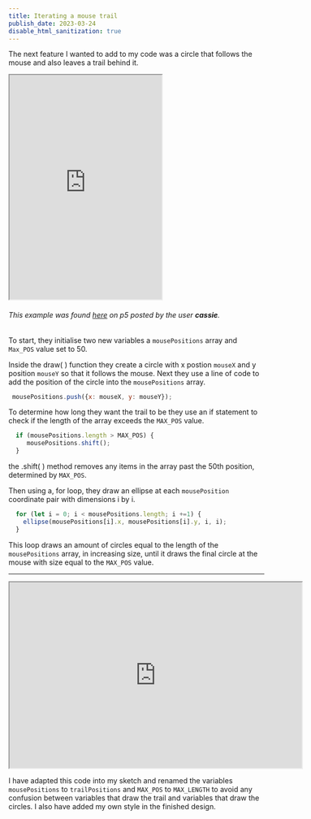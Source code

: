 ```yaml
---
title: Iterating a mouse trail
publish_date: 2023-03-24
disable_html_sanitization: true
---
```


The next feature I wanted to add to my code was a circle that follows the mouse and also leaves a trail behind it. 

<iframe width = 300 height = 442 src="https://editor.p5js.org/cassie/full/HJC08Is67"></iframe>

###### This example was found [here](https://editor.p5js.org/cassie/sketches/HJC08Is67) on p5 posted by the user **cassie**. ######

To start, they initialise two new variables a `mousePositions` array and `Max_POS` value set to 50.

Inside the draw( ) function they create a circle with x postion `mouseX` and y position `mouseY` so that it follows the mouse. Next they use a line of code to add the position of the circle into the `mousePositions` array. 

```Javascript
 mousePositions.push({x: mouseX, y: mouseY});
```

To determine how long they want the trail to be they use an if statement to check  if the length of the array exceeds the `MAX_POS` value.

```Javascript
  if (mousePositions.length > MAX_POS) {
  	 mousePositions.shift();
  }
```
the .shift( ) method removes any items in the array past the 50th position, determined by `MAX_POS`.

Then using a, for loop, they draw an ellipse at each `mousePosition` coordinate pair with dimensions i by i.

```Javascript
  for (let i = 0; i < mousePositions.length; i +=1) {
  	ellipse(mousePositions[i].x, mousePositions[i].y, i, i);
  }
```

This loop draws an amount of circles equal to the length of the `mousePositions` array, in increasing size, until it draws the final circle at the mouse with size equal to the `MAX_POS` value.

---

<iframe width  = 576 height = 366 src="https://editor.p5js.org/Petridistom/full/nfwlhc2-q"></iframe>

I have adapted this code into my sketch and renamed the variables `mousePositions` to `trailPositions` and `MAX_POS` to `MAX_LENGTH` to avoid any confusion between variables that draw the trail and variables that draw the circles. I also have added my own style in the finished design.